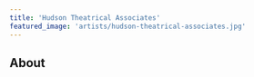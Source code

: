 ```yaml
---
title: 'Hudson Theatrical Associates'
featured_image: 'artists/hudson-theatrical-associates.jpg'
---
```


## About


